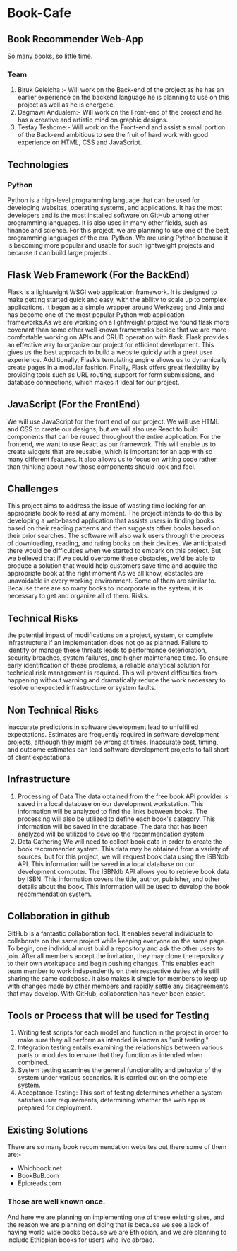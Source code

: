 # Book-Cafe
## Book Recommender Web-App

So many books, so little time.

### Team
1. Biruk Gelelcha :- Will work on the Back-end of the project as he has an earlier experience on the backend language he is  planning to use on this project as well as he is energetic.
2. Dagmawi Andualem:- Will work on the Front-end of the project and he has a creative and artistic mind on graphic designs.
3. Tesfay Teshome:- Will work on the Front-end and assist a small portion of the Back-end ambitious to see the fruit of hard work with good experience on HTML, CSS and JavaScript.

## Technologies
### Python
Python is a high-level programming language that can be used for developing websites, operating systems, and applications. It has the most developers and is the most installed software on GitHub among other programming languages. It is also used in many other fields, such as finance and science. For this project, we are planning to use one of the best programming languages of the era: Python. We are using Python because it is becoming more popular and usable for such lightweight projects and because it can build large projects
.
## Flask Web Framework (For the BackEnd)
Flask is a lightweight WSGI web application framework. It is designed to make getting started quick and easy, with the ability to scale up to complex applications. It began as a simple wrapper around Werkzeug and Jinja and has become one of the most popular Python web application frameworks.As we are working on a lightweight project we found flask more covenant than some other well known frameworks beside that we are more comfortable working on APIs and CRUD operation with flask.
Flask provides an effective way to organize our project for efficient development. This gives us the best approach to build a website quickly with a great user experience. Additionally, Flask’s templating engine allows us to dynamically create pages in a modular fashion. Finally, Flask offers great flexibility by providing tools such as URL routing, support for form submissions, and database connections, which makes it ideal for our project.

## JavaScript (For the FrontEnd)
We will use JavaScript for the front end of our project. We will use HTML and CSS to create our designs, but we will also use React to build components that can be reused throughout the entire application. For the frontend, we want to use React as our framework. This will enable us to create widgets that are reusable, which is important for an app with so many different features. It also allows us to focus on writing code rather than thinking about how those components should look and feel.

## Challenges
This project aims to address the issue of wasting time looking for an appropriate book to read at any moment.
The project intends to do this by developing a web-based application that assists users in finding books based on their reading patterns and then suggests other books based on their prior searches. The software will also walk users through the process of downloading, reading, and rating books on their devices.
We anticipated there would be difficulties when we started to embark on this project. But we believed that if we could overcome these obstacles, we'd be able to produce a solution that would help customers save time and acquire the appropriate book at the right moment
As we all know, obstacles are unavoidable in every working environment. Some of them are similar to. Because there are so many books to incorporate in the system, it is necessary to get and organize all of them.
Risks.

## Technical Risks
the potential impact of modifications on a project, system, or complete infrastructure if an implementation does not go as planned. Failure to identify or manage these threats leads to performance deterioration, security breaches, system failures, and higher maintenance time. To ensure early identification of these problems, a reliable analytical solution for technical risk management is required. This will prevent difficulties from happening without warning and dramatically reduce the work necessary to resolve unexpected infrastructure or system faults.

## Non Technical Risks
Inaccurate predictions in software development lead to unfulfilled expectations. Estimates are frequently required in software development projects, although they might be wrong at times. Inaccurate cost, timing, and outcome estimates can lead software development projects to fall short of client expectations.

## Infrastructure
1. Processing of Data
The data obtained from the free book API provider is saved in a local database on our development workstation. This information will be analyzed to find the links between books. The processing will also be utilized to define each book's category. This information will be saved in the database. The data that has been analyzed will be utilized to develop the recommendation system.
2. Data Gathering
   We will need to collect book data in order to create the book recommender system. This data may be obtained from a variety of sources, but for this project, we will request book data using the ISBNdb API. This information will be saved in a local database on our development computer.
   The ISBNdb API allows you to retrieve book data by ISBN. This information covers the title, author, publisher, and other details about the book. This information will be used to develop the book recommendation system.

## Collaboration in github
GitHub is a fantastic collaboration tool. It enables several individuals to collaborate on the same project while keeping everyone on the same page. To begin, one individual must build a repository and ask the other users to join. After all members accept the invitation, they may clone the repository to their own workspace and begin pushing changes. This enables each team member to work independently on their respective duties while still sharing the same codebase. It also makes it simple for members to keep up with changes made by other members and rapidly settle any disagreements that may develop. With GitHub, collaboration has never been easier.

## Tools or Process that will be used for Testing
1. Writing test scripts for each model and function in the project in order to make sure they all perform as intended is known as "unit testing."
2. Integration testing entails examining the relationships between various parts or modules to ensure that they function as intended when combined.
3. System testing examines the general functionality and behavior of the system under various scenarios. It is carried out on the complete system.
4. Acceptance Testing: This sort of testing determines whether a system satisfies user requirements, determining whether the web app is prepared for deployment.

## Existing Solutions
There are so many book recommendation websites out there some of them are:-
* Whichbook.net
* BookBuB.com
* Epicreads.com
### Those are well known once.
And here we are planning on implementing one of these existing sites, and the reason we are planning on doing that is because we see a lack of having world wide books because we are Ethiopian, and we are planning to include Ethiopian books for users who live abroad.
